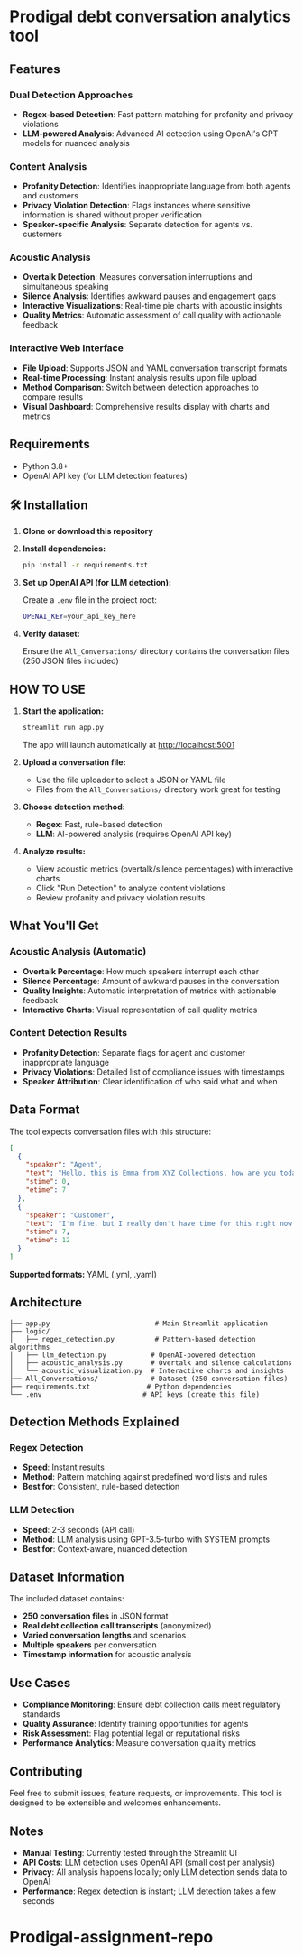 # Prodigal debt conversation analytics tool

## Features

### Dual Detection Approaches
- **Regex-based Detection**: Fast pattern matching for profanity and privacy violations
- **LLM-powered Analysis**: Advanced AI detection using OpenAI's GPT models for nuanced analysis

### Content Analysis
- **Profanity Detection**: Identifies inappropriate language from both agents and customers
- **Privacy Violation Detection**: Flags instances where sensitive information is shared without proper verification
- **Speaker-specific Analysis**: Separate detection for agents vs. customers

### Acoustic Analysis
- **Overtalk Detection**: Measures conversation interruptions and simultaneous speaking
- **Silence Analysis**: Identifies awkward pauses and engagement gaps
- **Interactive Visualizations**: Real-time pie charts with acoustic insights
- **Quality Metrics**: Automatic assessment of call quality with actionable feedback

### Interactive Web Interface
- **File Upload**: Supports JSON and YAML conversation transcript formats
- **Real-time Processing**: Instant analysis results upon file upload
- **Method Comparison**: Switch between detection approaches to compare results
- **Visual Dashboard**: Comprehensive results display with charts and metrics

## Requirements

- Python 3.8+
- OpenAI API key (for LLM detection features)

## 🛠️ Installation

1. **Clone or download this repository**

2. **Install dependencies:**
   ```bash
   pip install -r requirements.txt
   ```

3. **Set up OpenAI API (for LLM detection):**
   
   Create a `.env` file in the project root:
   ```bash
   OPENAI_KEY=your_api_key_here
   ```


4. **Verify dataset:**
   
   Ensure the `All_Conversations/` directory contains the conversation files (250 JSON files included)

## HOW TO USE

1. **Start the application:**
   ```bash
   streamlit run app.py
   ```
   
   The app will launch automatically at [http://localhost:5001](http://localhost:5001)

2. **Upload a conversation file:**
   - Use the file uploader to select a JSON or YAML file
   - Files from the `All_Conversations/` directory work great for testing

3. **Choose detection method:**
   - **Regex**: Fast, rule-based detection
   - **LLM**: AI-powered analysis (requires OpenAI API key)

4. **Analyze results:**
   - View acoustic metrics (overtalk/silence percentages) with interactive charts
   - Click "Run Detection" to analyze content violations
   - Review profanity and privacy violation results

## What You'll Get

### Acoustic Analysis (Automatic)
- **Overtalk Percentage**: How much speakers interrupt each other
- **Silence Percentage**: Amount of awkward pauses in the conversation
- **Quality Insights**: Automatic interpretation of metrics with actionable feedback
- **Interactive Charts**: Visual representation of call quality metrics

### Content Detection Results
- **Profanity Detection**: Separate flags for agent and customer inappropriate language
- **Privacy Violations**: Detailed list of compliance issues with timestamps
- **Speaker Attribution**: Clear identification of who said what and when

## Data Format

The tool expects conversation files with this structure:

```json
[
  {
    "speaker": "Agent",
    "text": "Hello, this is Emma from XYZ Collections, how are you today?",
    "stime": 0,
    "etime": 7
  },
  {
    "speaker": "Customer", 
    "text": "I'm fine, but I really don't have time for this right now.",
    "stime": 7,
    "etime": 12
  }
]
```

**Supported formats:** YAML (.yml, .yaml)

## Architecture

```
├── app.py                          # Main Streamlit application
├── logic/
│   ├── regex_detection.py          # Pattern-based detection algorithms
│   ├── llm_detection.py           # OpenAI-powered detection
│   ├── acoustic_analysis.py       # Overtalk and silence calculations
│   └── acoustic_visualization.py  # Interactive charts and insights
├── All_Conversations/             # Dataset (250 conversation files)
├── requirements.txt              # Python dependencies
└── .env                         # API keys (create this file)
```

## Detection Methods Explained

### Regex Detection
- **Speed**: Instant results
- **Method**: Pattern matching against predefined word lists and rules
- **Best for**: Consistent, rule-based detection

### LLM Detection  
- **Speed**: 2-3 seconds (API call)
- **Method**: LLM analysis using GPT-3.5-turbo with SYSTEM prompts
- **Best for**: Context-aware, nuanced detection

## Dataset Information

The included dataset contains:
- **250 conversation files** in JSON format
- **Real debt collection call transcripts** (anonymized)
- **Varied conversation lengths** and scenarios
- **Multiple speakers** per conversation
- **Timestamp information** for acoustic analysis

## Use Cases

- **Compliance Monitoring**: Ensure debt collection calls meet regulatory standards
- **Quality Assurance**: Identify training opportunities for agents
- **Risk Assessment**: Flag potential legal or reputational risks
- **Performance Analytics**: Measure conversation quality metrics

## Contributing

Feel free to submit issues, feature requests, or improvements. This tool is designed to be extensible and welcomes enhancements.

## Notes

- **Manual Testing**: Currently tested through the Streamlit UI
- **API Costs**: LLM detection uses OpenAI API (small cost per analysis)
- **Privacy**: All analysis happens locally; only LLM detection sends data to OpenAI
- **Performance**: Regex detection is instant; LLM detection takes a few seconds
# Prodigal-assignment-repo
